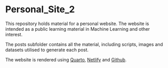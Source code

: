 # Personal_Site_2
This repository holds material for a personal website. The website is intended as a public learning material in Machine Learning and other interest. 

The posts subfolder contains all the material, including scripts, images and datasets utilised to generate each post. 

The website is rendered using [Quarto](https://quarto.org/), [Netlify](https://www.netlify.com/) and [Github](https://github.com).
